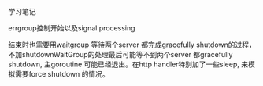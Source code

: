 学习笔记

errgroup控制开始以及signal processing

结束时也需要用waitgroup 等待两个server 都完成gracefully shutdown的过程， 不加shutdownWaitGroup的处理最后可能等不到两个server 都gracefully shutdown, 主goroutine 可能已经退出。在http handler特别加了一些sleep, 来模拟需要force shutdown 的情况。